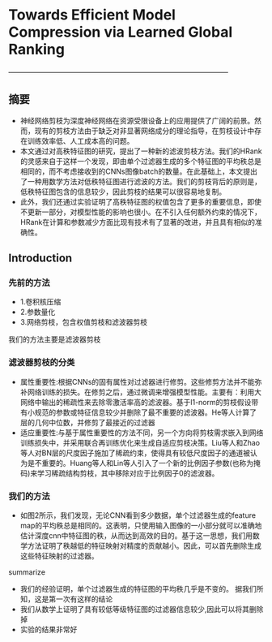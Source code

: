 #  Towards Efficient Model Compression via Learned Global Ranking  #
———————————————————————————————
##  摘要 ##
- 神经网络剪枝为深度神经网络在资源受限设备上的应用提供了广阔的前景。然而，现有的剪枝方法由于缺乏对非显著网络成分的理论指导，在剪枝设计中存在训练效率低、人工成本高的问题。
- 本文通过对高秩特征图的研究，提出了一种新的滤波剪枝方法。我们的HRank的灵感来自于这样一个发现，即由单个过滤器生成的多个特征图的平均秩总是相同的，而不考虑接收到的CNNs图像batch的数量。在此基础上，本文提出了一种用数学方法对低秩特征图进行滤波的方法。我们的剪枝背后的原则是，低秩特征图包含的信息较少，因此剪枝的结果可以很容易地复制。
- 此外，我们还通过实验证明了高秩特征图的权值包含了更多的重要信息，即使不更新一部分，对模型性能的影响也很小。在不引入任何额外约束的情况下，HRank在计算和参数减少方面比现有技术有了显著的改进，并且具有相似的准确性。
##  Introduction ##
### 先前的方法 ###
- 1.卷积核压缩
- 2.参数量化
- 3.网络剪枝，包含权值剪枝和滤波器剪枝

我们的方法主要是滤波器剪枝

### 滤波器剪枝的分类 ###
- 属性重要性:根据CNNs的固有属性对过滤器进行修剪。这些修剪方法并不能弥补网络训练的损失。在修剪之后，通过微调来增强模型性能。主要有：利用大网络中输出的稀疏性来去除零激活率高的滤波器。基于l1-norm的剪枝假设带有小规范的参数或特征信息较少并删除了最不重要的滤波器。He等人计算了层的几何中位数，并修剪了最接近的过滤器
- 适应重要性:与基于属性重要性的方法不同，另一个方向将剪枝需求嵌入到网络训练损失中，并采用联合再训练优化来生成自适应剪枝决策。Liu等人和Zhao等人对BN层的尺度因子施加了稀疏约束，使得具有较低尺度因子的通道被认为是不重要的。Huang等人和Lin等人引入了一个新的比例因子参数(也称为掩码)来学习稀疏结构剪枝，其中移除对应于比例因子0的滤波器。


### 我们的方法 ###
- 如图2所示，我们发现，无论CNN看到多少数据，单个过滤器生成的feature map的平均秩总是相同的。这表明，只使用输入图像的一小部分就可以准确地估计深度cnn中特征图的秩，从而达到高效的目的。基于这一思想，我们用数学方法证明了秩越低的特征映射对精度的贡献越小。因此，可以首先删除生成这些特征映射的过滤器。

summarize
- 我们的经验证明，单个过滤器生成的特征图的平均秩几乎是不变的。
据我们所知，这是第一次有这样的结论
- 我们从数学上证明了具有较低等级特征图的过滤器信息较少,因此可以将其删除掉
- 实验的结果非常好